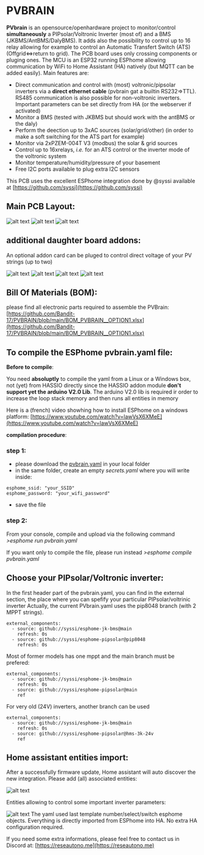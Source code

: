 # PVBRAIN

__PVbrain__ is an opensource/openhardware project to monitor/control __simultaneously__ a PIPsolar/Voltronic Inverter (most of) and a BMS (JKBMS/AntBMS/DalyBMS). It adds also the possibility to control up to 16 relay allowing for example to control an Automatic Transfert Switch (ATS) (Offgrid<=>return to grid). The PCB board uses only crossing components or pluging ones. The MCU is an ESP32 running ESPhome allowing communication by WiFi to Home Assistant (HA) natively (but MQTT can be added easily). Main features are:

- Direct communication and control with (most) voltronic/pipsolar inverters via a __direct ethernet cable__ (pvbrain gat a builtin RS232=>TTL). RS485 communication is also possible for non-voltronic inverters. Important parameters can be set directly from HA (or the webserver if activated)
- Monitor a BMS (tested with JKBMS but should work with the antBMS or the daly)
- Perform the deection up to 3xAC sources (solar/grid/other) (in order to make a soft switching for the ATS part for example)
- Monitor via 2xPZEM-004T V3 (modbus) the solar & grid sources
- Control up to 16xrelays, _i.e._ for an ATS control or the inverter mode of the voltronic system
- Monitor temperature/humidity/pressure of your basement
- Free I2C ports available to plug extra I2C sensors

This PCB uses the excellent ESPhome integration done by @syssi available at [https://github.com/syssi](https://github.com/syssi)

## __Main PCB Layout__:

![alt text](https://github.com/Bandit-17/PVBRAIN/blob/main/pvbrain1.JPG)
![alt text](https://github.com/Bandit-17/PVBRAIN/blob/main/pvbrain2.JPG)
![alt text](https://github.com/Bandit-17/PVBRAIN/blob/main/pvbrain3d.JPG)


## __additional daughter board addons__:

An optional addon card can be pluged to control direct voltage of your PV strings (up to two)

![alt text](https://github.com/Bandit-17/PVBRAIN/blob/main/pvbrain-option1.JPG)
![alt text](https://github.com/Bandit-17/PVBRAIN/blob/main/pvbrain-option1-arrière.JPG)
![alt text](https://github.com/Bandit-17/PVBRAIN/blob/main/pvbrain-option1-3D1.JPG)
![alt text](https://github.com/Bandit-17/PVBRAIN/blob/main/pvbrain-option1-3D2.JPG)

## __Bill Of Materials (BOM)__:
please find all electronic parts required to assemble the PVBrain:
[https://github.com/Bandit-17/PVBRAIN/blob/main/BOM_PVBRAIN__OPTION1.xlsx](https://github.com/Bandit-17/PVBRAIN/blob/main/BOM_PVBRAIN__OPTION1.xlsx)

## __To compile the ESPhome pvbrain.yaml file__:

__Before to compile__:

You need __absoluptly__ to compile the yaml from a Linux or a Windows box, not (yet) from HASSIO directly since the HASSIO addon module __don't support yet the arduino V2.0 Lib__. The arduino V2.0 lib is required ir order to increase the loop stack memory and then runs all entities in memory

Here is a (french) video showhing how to install ESPhome on a windows platform:
[https://www.youtube.com/watch?v=lawVsX6XMeE](https://www.youtube.com/watch?v=lawVsX6XMeE)

__compilation procedure__:

### step 1:
- please download the [pvbrain.yaml](https://github.com/Bandit-17/PVBRAIN/blob/main/pvbrain.yaml) in your local folder
- in the same folder, create an empty _secrets.yaml_ where you will write inside:
```
esphome_ssid: "your_SSID"
esphome_password: "your_wifi_password"
```
- save the file


### step 2:
From your console, compile and upload via the following command
_>esphome run pvbrain.yaml_

If you want only to compile the file, please run instead
_>esphome compile pvbrain.yaml_


## __Choose your PIPsolar/Voltronic inverter__:

In the first header part of the pvbrain.yaml, you can find in the external section, the place where you can spefify your particular PIPsolar/voltrinic inverter
Actually, the current PVbrain.yaml uses the pip8048 branch (with 2 MPPT strings).

```
external_components:
  - source: github://syssi/esphome-jk-bms@main
    refresh: 0s
  - source: github://syssi/esphome-pipsolar@pip8048
    refresh: 0s
```
Most of former models has one mppt and the main branch must be prefered:
```
external_components:
  - source: github://syssi/esphome-jk-bms@main
    refresh: 0s
  - source: github://syssi/esphome-pipsolar@main
    ref
 ```   

For very old (24V) inverters, another branch can be used
```
external_components:
  - source: github://syssi/esphome-jk-bms@main
    refresh: 0s
  - source: github://syssi/esphome-pipsolar@hms-3k-24v
    ref
 ``` 

## __Home assistant entities import__:
After a successfully firmware update, Home assistant will auto discover the new integration. Please add (all) associated entities:

![alt text](https://github.com/Bandit-17/PVBRAIN/blob/main/HA_view_1.jpg)

Entities allowing to control some important inverter parameters: 

![alt text](https://github.com/Bandit-17/PVBRAIN/blob/main/HA_view_2.jpg)
The yaml used last template number/select/switch esphome objects. Everything is directly imported from ESPhome into HA. No extra HA configuration required.

If you need some extra informations, please feel free to contact us in Discord at: [https://reseautono.me](https://reseautono.me) 

